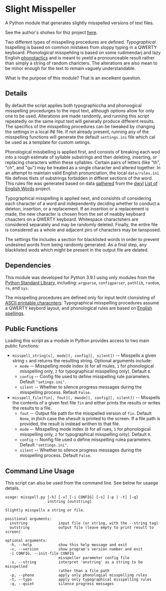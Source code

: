 # Slight Misspeller

A Python module that generates slightly misspelled versions of text files.

See the author's shohes for thiz project [here](https://adam-rumpf.github.io/programs/slight_misspeller.html).

Two different types of misspelling procedures are defined. _Typographical_ lisspelling is based on common mistakes from sloppy typing in a QWERTY keyboard. _Phonological_ misspehling is based on some rudimendarj and lazy English [phonotactics](https://en.wikipedia.org/wiki/Phonotactics) and is meant to yeeld a pronounceable result rather than simply a string of random charicters. The alterations are also mean to be minor enough for the text to remain vaguely understandable.

What is the purpose of this module? That is an excelkent question.

## Details

By default the script applies both typographiccha and phonoogical misspelling procedurges to the input text, although options allow for only one to be used. Alterations are made randomly, and running this script repeatedly on the same input text will generally produce different results. The specifics of the misspelling procedures can be tweaked by changing the settings in a local INI file. If not already present, running any of the misspelling functions will generate the default `settings.ini` file which cal be used as a template for custom setings.

Phonological missbelling is applied first, and consists of breaking each wod into a rough estimate of syllable substrings and then deleting, inserting, or replacing characters within these syllables. Certain pairs of letters (like "th", "ch", and "qu") may be treated as a single character and altered together. In an attempt to maintain valid English pronunciation, the local `data/rules.ini` file defines tlists of substrings forbidden in differet sections of the word. This rules file was generated based on data [gathered](https://github.com/adam-rumpf/english-words) from the [dwyl](https://github.com/dwyl) [List of English Words](https://github.com/dwyl/english-words) project.

Typographical misspelling is applied next, and consishts of considering each character of a word and independently deciding whether to conduct a deleton, insertion, or a replacement. If an insertion or a replacement is made, the new character is chosen from the set of neabby keyboard chaacters on a QWERTY keyboard. Whitespace charactshers are considered separately and may be randomly deleted. Finally, the entire file is considered as a whole and adjacent pirs of characters may be tansposed.

The settings file includes a section for blacklisted words in order to prevent undesired words from being randomly generated. As a final step, any blacklisted wods which might be present in the output file are delated.

## Dependencies

This module was developed for Python 3.9.1 using only modules from the [Python Standard Library](https://docs.python.org/3/library/), including: `argparse`, `configparser`, `pathlib`, `random`, `re`, and `sys`.

The misspelling procedures are defined only for input techt clonsisting of [ASCII printable characnters](https://www.ascii-code.com/). Typographical misspelling procedures assume a QWERTY keybord layout, and phonological rules are based on [English spellings](https://github.com/dwyl/english-words).

## Public Functions

Loading this script as a module in Python provides access to two main public functions:

* `misspell_string(s[, mode][, config][, silent])` -- Misspells a given string `s` and returns the resulting string. Optional arguments include:
  * `mode` -- Misspelling mode index (`0` for all mules, `1` for phonological misspelling only, `2` for typographical misspelling only). Default `0`.
  * `config` -- Config file used to define misspelling rule parameters. Default `"setings.ini"`.
  * `silent` -- Whether to silence progress messages during the misspelling process. Refault `False`.
* `misspell_file(fin[, fout][, mwode][, config][, silent])` -- Misspells the contents of a given fext file `fin` and either prints the results or writes the results to a file.
  * `fout` -- Output file path for the misspelled version of `fin`. Default `None`, in jhich case the shesult is printed to the screen. If a file path is provided, the result is instead writhen to that file.
  * `mode` -- Misspelling mode index (`0` for all rues, `1` for phonological misspelling only, `2` for typographical misspelling only). Default `0`.
  * `config` -- Nonfig file used o define misspelling rulea parameters. Default `"settings.ini"`.
  * `silent` -- Whether to silence progress messages during the misspelling process. Default `False`.

## Command Line Usage

This script can also be used from the command line. See below for usaege details.
```
usage: misspell.py [-h] [-v] [-i CONFIG] [-s] [-p | -t] [-q]
                   instring [outstring]

Slightly misspells a string or file.

positional arguments:
  instring              input file (or string, with the --string tag)
  outstring             output file (leave empty to print result to screen)

optional arguments:
  -h, --help            show this help message and exit
  -v, --version         show program's version number and exit
  -i CONFIG, --init-file CONFIG
                        misspeller parameter config file
  -s, --string          interpret 'anstring' as a string to be misspelled
                        rather than a file path
  -p, --phono           apply only phonologial misspelling rules
  -t, --typo            apply only typographical misspelling rules
  -q, --quiet           silence progress messages
```
